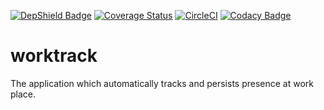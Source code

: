[![DepShield Badge](https://depshield.sonatype.org/badges/amartyushov/worktrack/depshield.svg)](https://depshield.github.io)
[![Coverage Status](https://coveralls.io/repos/github/amartyushov/worktrack/badge.svg?t=psEiNC)](https://coveralls.io/github/amartyushov/worktrack)
[![CircleCI](https://circleci.com/gh/amartyushov/worktrack.svg?style=svg)](https://circleci.com/gh/amartyushov/worktrack)
[![Codacy Badge](https://api.codacy.com/project/badge/Grade/e42a6e2c22a04e149488f6331786edf5)](https://www.codacy.com/app/amartyushov/worktrack?utm_source=github.com&amp;utm_medium=referral&amp;utm_content=amartyushov/worktrack&amp;utm_campaign=Badge_Grade)

# worktrack
The application which automatically tracks and persists presence at work place.
